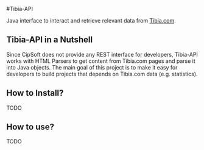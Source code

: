 #Tibia-API

Java interface to interact and retrieve relevant data from [Tibia.com](http://www.tibia.com).

## Tibia-API in a Nutshell

Since CipSoft does not provide any REST interface for developers, Tibia-API works with HTML Parsers to get content
from Tibia.com pages and parse it into Java objects. The main goal of this project is to make it easy for developers
to build projects that depends on Tibia.com data (e.g. statistics).

## How to Install?

TODO

## How to use?

TODO